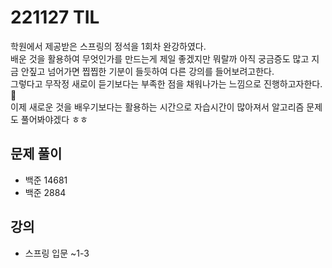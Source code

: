 # 221127 TIL
학원에서 제공받은 스프링의 정석을 1회차 완강하였다. <br>
배운 것을 활용하여 무엇인가를 만드는게 제일 좋겠지만 뭐랄까 아직 궁금증도 많고 지금 안짚고 넘어가면 찝찝한 기분이 들듯하여 다른 강의를 들어보려고한다. <br>
그렇다고 무작정 새로이 듣기보다는 부족한 점을 채워나가는 느낌으로 진행하고자한다. 🤗 <br>
이제 새로운 것을 배우기보다는 활용하는 시간으로 자습시간이 많아져서 알고리즘 문제도 풀어봐야겠다 ㅎㅎ
<br>

## 문제 풀이
- 백준 14681
- 백준 2884

## 강의
- 스프링 입문 ~1-3
